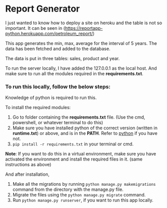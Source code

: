 # **Report Generator**
I just wanted to know how to deploy a site on heroku and the table is not so important. It can be seen in (https://reportapp-python.herokuapp.com/petroleum_report/)

This app generates the min, max, average for the interval of 5 years. The data has been fetched and added to the database. 

The data is put in three tables: sales, product and year. 

To run the server locally, I have added the 127.0.0.1 as the local host. 
And make sure to run all the modules required in the __requirements.txt__.

### **To run this locally, follow the below steps:**

Knowledge of python is required to run this. 

To install the required modules:

1. Go to folder containing the __requirements.txt__ file. (Use the cmd, powershell, or whatever terminal to do this)
2. Make sure you have installed python of the correct version (written in __runtime.txt__) or above, and is in the __PATH__. Refer to [python](https://www.python.org/) if you have not.
3. `pip install -r requirements.txt` in your terminal or cmd. 

 __Note__: If you want to do this in a virtual environment, make sure you have activated the environment and install the required files in it. (same instructions as above)

And after installation,

1. Make all the migrations by running `python manage.py makemigrations` command from the directory with the manage.py file.
2. Migrate the files using the `python manage.py migrate` command.
3. Run `python manage.py runserver`, if you want to run this app locally.



 

